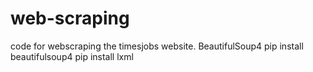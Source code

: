 # web-scraping
code for webscraping the timesjobs website. BeautifulSoup4
pip install beautifulsoup4
pip install lxml

